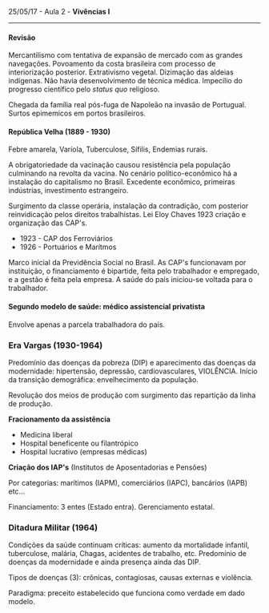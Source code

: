 25/05/17 - Aula 2 - **Vivências I**

---

#### Revisão

Mercantilismo com tentativa de expansão de mercado com as grandes navegações. Povoamento da costa brasileira com processo de interiorização posterior. Extrativismo vegetal. Dizimação das aldeias indígenas. Não havia desenvolvimento de técnica médica. Impecílio do progresso científico pelo _status quo_ religioso.

Chegada da família real pós-fuga de Napoleão na invasão de Portugual. Surtos epimemicos em portos brasileiros.

#### República Velha \(1889 - 1930\)

Febre amarela, Varíola, Tuberculose, Sífilis, Endemias rurais.

A obrigatoriedade da vacinação causou resistência pela população culminando na revolta da vacina. No cenário político-econômico há a instalação do capitalismo no Brasil. Excedente econômico, primeiras indústrias, investimento estrangeiro.

Surgimento da classe operária, instalação da contradição, com posterior reinvidicação pelos direitos trabalhistas. Lei Eloy Chaves 1923 criação e organização das CAP's.

* 1923 - CAP dos Ferroviários
* 1926 - Portuários e Marítmos  

Marco inicial da Previdência Social no Brasil. As CAP's funcionavam por instituição, o financiamento é bipartide, feita pelo trabalhador e empregado, e a gestão é feita pela empresa. A saúde do país iniciou-se voltada para o trabalhador.

#### Segundo modelo de saúde: médico assistencial privatista

Envolve apenas a parcela trabalhadora do país.

### Era Vargas \(1930-1964\)

Predomínio das doenças da pobreza \(DIP\) e aparecimento das doenças da modernidade: hipertensão, depressão, cardiovasculares, VIOLÊNCIA. Início da transição demográfica: envelhecimento da população.

Revolução dos meios de produção com surgimento das repartição da linha de produção.

**Fracionamento da assistência**

* Medicina liberal
* Hospital beneficente ou filantrópico
* Hospital lucrativo \(empresas médicas\)

**Criação dos IAP's** \(Institutos de Aposentadorias e Pensões\)

Por categorias: marítimos \(IAPM\), comerciários \(IAPC\), bancários \(IAPB\) etc...

Financiamento: 3 entes \(Estado entra\). Gerenciamento estatal.

### Ditadura Militar \(1964\)

Condições da saúde continuam críticas: aumento da mortalidade infantil, tuberculose, malária, Chagas, acidentes de trabalho, etc. Predomínio de doenças da modernidade e ainda presença ainda das DIP.

Tipos de doenças \(3\): crônicas, contagiosas, causas externas e violência.

Paradigma: preceito estabelecido que funciona como verdade em dado modelo.

